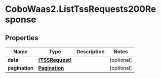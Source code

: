 # CoboWaas2.ListTssRequests200Response

## Properties

Name | Type | Description | Notes
------------ | ------------- | ------------- | -------------
**data** | [**[TSSRequest]**](TSSRequest.md) |  | [optional] 
**pagination** | [**Pagination**](Pagination.md) |  | [optional] 


